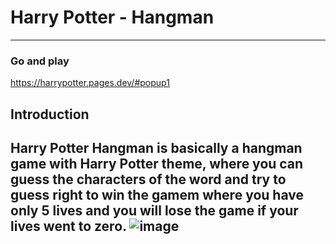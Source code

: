 # Harry Potter - Hangman
---
### Go and play
https://harrypotter.pages.dev/#popup1
## Introduction
Harry Potter Hangman is basically a hangman game with Harry Potter theme, where you can guess the characters of the word and try to guess right to win the gamem where you have only 5 lives and you will lose the game if your lives went to zero.
![image](https://user-images.githubusercontent.com/114671518/221695741-e215016f-043f-4c96-b227-e3127f88b1e1.png)
--



